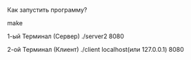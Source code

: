 Как запустить программу?

make 

1-ый Терминал (Сервер)
./server2 8080

2-ой Терминал (Клиент)
./client localhost(или 127.0.0.1) 8080

